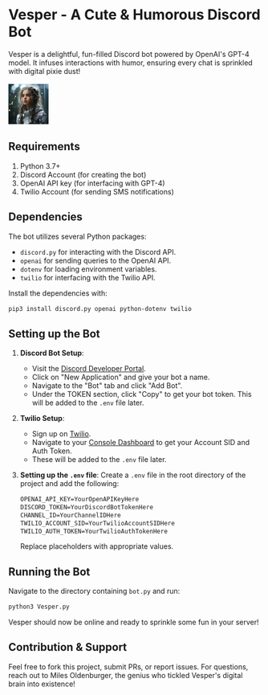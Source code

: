 <h1>
  Vesper - A Cute & Humorous Discord Bot
</h1>
<p align="left">
  Vesper is a delightful, fun-filled Discord bot powered by OpenAI's GPT-4 model. It infuses interactions with humor, ensuring every chat is sprinkled with digital pixie dust!
  <br>
  <br>
  <img src="https://raw.githubusercontent.com/60MilesPerHour/Vesper-AI/main/Character-Art.png" alt="Vesper Logo" height="80" width="80">
</p>

## Requirements

1. Python 3.7+
2. Discord Account (for creating the bot)
3. OpenAI API key (for interfacing with GPT-4)
4. Twilio Account (for sending SMS notifications)

## Dependencies

The bot utilizes several Python packages:

- `discord.py` for interacting with the Discord API.
- `openai` for sending queries to the OpenAI API.
- `dotenv` for loading environment variables.
- `twilio` for interfacing with the Twilio API.

Install the dependencies with:

```bash
pip3 install discord.py openai python-dotenv twilio
```

## Setting up the Bot

1. **Discord Bot Setup**:
   - Visit the [Discord Developer Portal](https://discord.com/developers/applications).
   - Click on "New Application" and give your bot a name.
   - Navigate to the "Bot" tab and click "Add Bot".
   - Under the TOKEN section, click "Copy" to get your bot token. This will be added to the `.env` file later.

2. **Twilio Setup**:
   - Sign up on [Twilio](https://www.twilio.com/).
   - Navigate to your [Console Dashboard](https://www.twilio.com/console) to get your Account SID and Auth Token.
   - These will be added to the `.env` file later.

3. **Setting up the `.env` file**:
   Create a `.env` file in the root directory of the project and add the following:

   ```
   OPENAI_API_KEY=YourOpenAPIKeyHere
   DISCORD_TOKEN=YourDiscordBotTokenHere
   CHANNEL_ID=YourChannelIDHere
   TWILIO_ACCOUNT_SID=YourTwilioAccountSIDHere
   TWILIO_AUTH_TOKEN=YourTwilioAuthTokenHere
   ```

   Replace placeholders with appropriate values.

## Running the Bot

Navigate to the directory containing `bot.py` and run:

```bash
python3 Vesper.py
```

Vesper should now be online and ready to sprinkle some fun in your server!

## Contribution & Support

Feel free to fork this project, submit PRs, or report issues. For questions, reach out to Miles Oldenburger, the genius who tickled Vesper's digital brain into existence!
